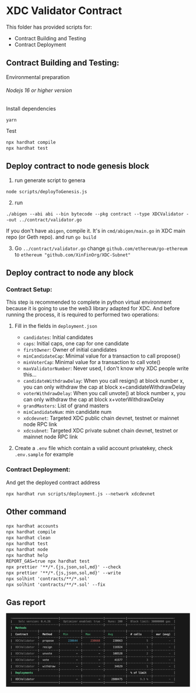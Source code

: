 # XDC Validator Contract

This folder has provided scripts for:

- Contract Building and Testing
- Contract Deployment

## Contract Building and Testing:

Environmental preparation

###### Nodejs 16 or higher version

Install dependencies

```shell
yarn
```

Test

```shell
npx hardhat compile
npx hardhat test
```

## Deploy contract to node genesis block

1. run generate script to genera

```shell
node scripts/deployToGenesis.js
```

2. run

```shell
./abigen --abi abi --bin bytecode --pkg contract --type XDCValidator --out ../contract/validator.go
```

If you don't have `abigen`, compile it. It's in `cmd/abigen/main.go` in XDC main repo (or Geth repo). and run `go build`

3. Go `../contract/validator.go` change `github.com/ethereum/go-ethereum` to `ethereum "github.com/XinFinOrg/XDC-Subnet"`

## Deploy contract to node any block

### Contract Setup:

This step is recommended to complete in python virtual environment because it is going to use the web3 library adapted for XDC. And before running the process, it is required to performed two operations:

1. Fill in the fields in `deployment.json`

   - `candidates`: Initial candidates
   - `caps`: Initial caps, one cap for one candidate
   - `firstOwner`: Owner of initial candidates
   - `minCandidateCap`: Minimal value for a transaction to call propose()
   - `minVoterCap`: Minimal value for a transaction to call vote()
   - `maxValidatorNumber`: Never used, I don't know why XDC people write this...
   - `candidateWithdrawDelay`: When you call resign() at block number x, you can only withdraw the cap at block x+candidateWithdrawDelay
   - `voterWithdrawDelay`: When you call unvote() at block number x, you can only withdraw the cap at block x+voterWithdrawDelay
   - `grandMasters`: List of grand masters
   - `minCandidateNum`: min candidate num
   - `xdcdevnet`: Targeted XDC public chain devnet, testnet or mainnet node RPC link
   - `xdcsubnet`: Targeted XDC private subnet chain devnet, testnet or mainnet node RPC link

2. Create a `.env` file which contain a valid account privatekey, check `.env.sample` for example

### Contract Deployment:

And get the deployed contract address

```shell
npx hardhat run scripts/deployment.js --network xdcdevnet
```

## Other command

```shell
npx hardhat accounts
npx hardhat compile
npx hardhat clean
npx hardhat test
npx hardhat node
npx hardhat help
REPORT_GAS=true npx hardhat test
npx prettier '**/*.{js,json,sol,md}' --check
npx prettier '**/*.{js,json,sol,md}' --write
npx solhint 'contracts/**/*.sol'
npx solhint 'contracts/**/*.sol' --fix
```

## Gas report

![Alt text](image.png)
